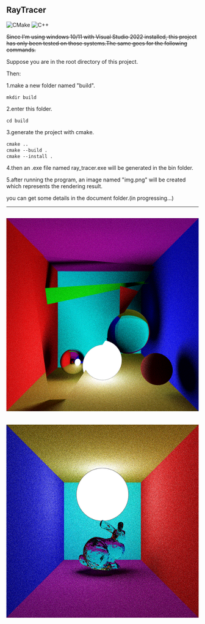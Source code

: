 RayTracer
---

![CMake](https://img.shields.io/badge/CMake-v3.16-green)
![C++](https://img.shields.io/badge/C++-11-green)

~~Since I'm using windows 10/11 with Visual Studio 2022 installed, this project has only been tested on those systems.The same goes for the following commands.~~

Suppose you are in the root directory of this project.

Then:

1.make a new folder named "build".

```
mkdir build
```

2.enter this folder.

```
cd build
```

3.generate the project with cmake.

```
cmake ..
cmake --build .
cmake --install .
```

4.then an .exe file named ray_tracer.exe will be generated in the bin folder.

5.after running the program, an image named "img.png" will be created which represents the rendering result.


you can get some details in the document folder.(in progressing...)


---
![img](document/sample_0.gif)
---
![img](document/sample_1.gif)
---